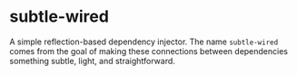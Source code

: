 # subtle-wired

A simple reflection-based dependency injector. The name `subtle-wired` comes from the goal of making these connections between dependencies something subtle, light, and straightforward.
